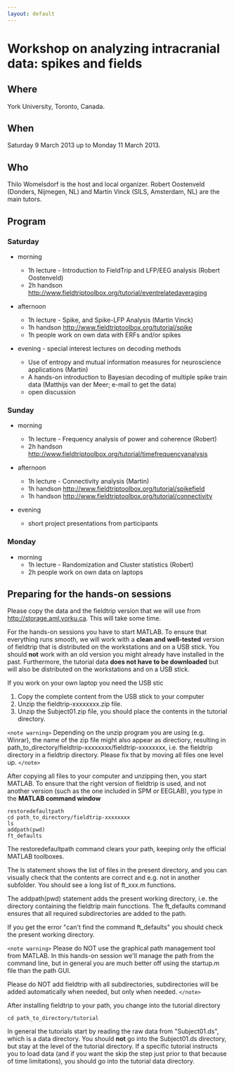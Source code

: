 ```yaml
---
layout: default
---
```


#  Workshop on analyzing intracranial data: spikes and fields

## Where

York University, Toronto, Canada.

## When

Saturday 9 March 2013 up to Monday 11 March 2013.

## Who

Thilo Womelsdorf is the host and local organizer. Robert Oostenveld (Donders, Nijmegen, NL) and Martin Vinck (SILS, Amsterdam, NL) are the main tutors.

## Program

###  Saturday

*  morning
    * 1h lecture - Introduction to FieldTrip and LFP/EEG analysis (Robert Oostenveld)
    * 2h handson http://www.fieldtriptoolbox.org/tutorial/eventrelatedaveraging

*  afternoon
    * 1h lecture - Spike, and Spike-LFP Analysis (Martin Vinck)
    * 1h handson http://www.fieldtriptoolbox.org/tutorial/spike
    * 1h people work on own data with ERFs and/or spikes

*  evening - special interest lectures on decoding methods
    * Use of entropy and mutual information measures for neuroscience applications (Martin)
    * A hands-on introduction to Bayesian decoding of multiple spike train data (Matthijs van der Meer; e-mail to get the data)
    * open discussion

###  Sunday

*  morning
    * 1h lecture - Frequency analysis of power and coherence (Robert)
    * 2h handson http://www.fieldtriptoolbox.org/tutorial/timefrequencyanalysis

*  afternoon
    * 1h lecture - Connectivity analysis (Martin)
    * 1h handson http://www.fieldtriptoolbox.org/tutorial/spikefield
    * 1h handson http://www.fieldtriptoolbox.org/tutorial/connectivity

*  evening
    * short project presentations from participants

###  Monday

*  morning
    * 1h lecture - Randomization and Cluster statistics (Robert)
    * 2h people work on own data on laptops

## Preparing for the hands-on sessions


Please copy the data and the fieldtrip version that we will use from http://storage.aml.yorku.ca. This will take some time.


For the hands-on sessions you have to start MATLAB. To ensure that
everything runs smooth, we will work with a **clean and well-tested**
version of fieldtrip that is distributed on the workstations and on a USB stick. You should **not** work with an old version you might already have installed in the past. Furthermore, the tutorial data **does not have to be downloaded** but will also be distributed on the workstations and on a USB stick.

If you work on your own laptop you need the USB stic
 1.  Copy the complete content from the USB stick to your computer
 2.  Unzip the fieldtrip-xxxxxxxx.zip file.
 3.  Unzip the Subject01.zip file, you should place the contents in the tutorial directory.

`<note warning>`
Depending on the unzip program you are using (e.g. Winrar), the name
of the zip file might also appear as directiory, resulting in
path_to_directory/fieldtrip-xxxxxxxx/fieldtrip-xxxxxxxx, i.e. the
fieldtrip directory in a fieldtrip directory. Please fix that by
moving all files one level up.
`</note>`

After copying all files to your computer and unzipping then, you start MATLAB. To ensure that the right version of fieldtrip is used, and not another version (such as the one included in SPM or EEGLAB), you type in the **MATLAB command window**


    restoredefaultpath
    cd path_to_directory/fieldtrip-xxxxxxxx
    ls
    addpath(pwd)
    ft_defaults

The restoredefaultpath command clears your path, keeping only the official MATLAB toolboxes.

The ls statement shows the list of files in the present directory, and you can visually check that the contents are correct and e.g. not in another subfolder. You should see a long list of ft_xxx.m functions.

The addpath(pwd) statement adds the
present working directory, i.e. the directory containing the fieldtrip
main funcctions. The ft_defaults command ensures that all required
subdirectories are added to the path.

If you get the error "can't find the command ft_defaults" you should check the present working directory.

`<note warning>`
Please do NOT use the graphical path management tool from MATLAB. In this hands-on session we'll manage the path from the command line, but in general you are much better off using the startup.m file than the path GUI.

Please do NOT add fieldtrip with all subdirectories, subdirectories will be added automatically when needed, but only when needed.
`</note>`


After installing fieldtrip to your path, you change into the tutorial directory

    cd path_to_directory/tutorial

In general the tutorials start by reading the raw data from
"Subject01.ds", which is a data directory. You should **not** go into
the Subject01.ds directory, but stay at the level of the tutorial
directory. If a specific tutorial instructs you to load data (and
if you want the skip the step just prior to that because of time
limitations), you should go into the tutorial data directory.
